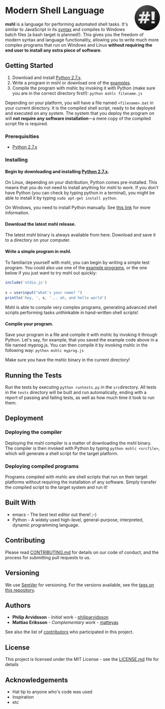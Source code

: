# Modern Shell Language <img align="right" src="img/mshl-logo.png">

**mshl** is a language for performing automated shell tasks. It's similar to JavaScript in its [syntax](doc/syntax.md) and compiles to Windows batch files (a bash target is planned!). This gives you the freedom of modern syntax and language functionality, allowing you to write much more complex programs that run on Windows and Linux **without requiring the end user to install any extra piece of software**.

## Getting Started

1. Download and install [Python 2.7.x](https://www.python.org/downloads/).
2. Write a program in mshl or download one of the [examples](examples).
3. Compile the program with mshlc by invoking it with Python (make sure you are in the correct directory first!): `python mshlc filename.js`

Depending on your platform, you will have a file named `<filename>.bat` in your current directory. It is the compiled shell script, ready to be deployed and executed on any system. The system that you deploy the program on will **not require any software installation**—a mere copy of the compiled script file is required.

### Prerequisities

* [Python 2.7.x](https://wiki.python.org/moin/BeginnersGuide/Download)

### Installing

#### Begin by downloading and installing [Python 2.7.x](https://www.python.org/downloads/).
On Linux, depending on your distribution, Python comes pre-installed. This means that you do not need to install anything for mshl to work. If you don't have Python (you can check by typing python in a terminal), you might be able to install it by typing `sudo apt-get install python`.

On Windows, you need to install Python manually. See [this link](https://wiki.python.org/moin/BeginnersGuide/Download) for more information.


#### Download the latest mshl release.
The latest mshl binary is always available from here. Download and save it to a directory on your computer.

#### Write a simple program in mshl.
To familiarize yourself with mshl, you can begin by writing a simple test program. You could also use one of the [example programs](examples), or the one below if you just want to try mshl out quickly:

```javascript
include('stdio.js')

s = userinput("what's your name? ")
println('hey, ', s, '... oh, and hello world')
```

Mshl is able to compile very complex programs, generating advanced shell scripts performing tasks unthinkable in hand-written shell scripts!

#### Compile your program.
Save your program in a file and compile it with mshlc by invoking it through Python. Let's say, for example, that you saved the example code above in a file named myprog.js. You can then compile it by invoking mshlc in the following way: `python mshlc myprog.js`

Make sure you have the mshlc binary in the current directory!

## Running the Tests

Run the tests by executing `python runtests.py` in the `src`directory. All tests in the `tests` directory will be built and run automatically, ending with a report of passing and failing tests, as well as how much time it took to run them.

## Deployment

### Deploying the compiler

Deploying the mshl compiler is a matter of downloading the mshl binary. The compiler is then invoked with Python by typing `python mshlc <srcfile>`, which will generate a shell script for the target platform.

### Deploying compiled programs

Programs compiled with mshlc are shell scripts that run on their target platforms without requiring the installation of any software. Simply transfer the compiled script to the target system and run it!

## Built With

* emacs - The best text editor out there! ;-)
* Python - A widely used high-level, general-purpose, interpreted, dynamic programming language.

## Contributing

Please read [CONTRIBUTING.md](CONTRIBUTING.md) for details on our code of conduct, and the process for submitting pull requests to us.

## Versioning

We use [SemVer](http://semver.org/) for versioning. For the versions available, see the [tags on this repository](https://github.com/philiparvidsson/mshl/tags). 

## Authors

* **Philip Arvidsson** - *Initial work* - [philiparvidsson](https://github.com/philiparvidsson)
* **Mattias Eriksson** - *Complementary work* - [matteyas](https://github.com/matteyas)

See also the list of [contributors](https://github.com/philiparvidsson/mshl/contributors) who participated in this project.

## License

This project is licensed under the MIT License - see the [LICENSE.md](LICENSE.md) file for details

## Acknowledgements

* Hat tip to anyone who's code was used
* Inspiration
* etc

